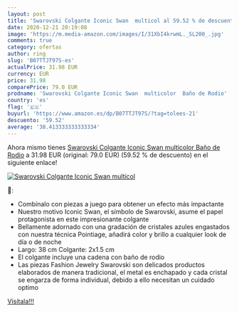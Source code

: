 ```yaml
---
layout: post
title: 'Swarovski Colgante Iconic Swan  multicol al 59.52 % de descuento'
date: 2020-12-21 20:19:08
image: 'https://m.media-amazon.com/images/I/31XbI4krwmL._SL200_.jpg'
comments: true
category: ofertas
author: ring
slug: 'B07TTJT97S-es'
actualPrice: 31.98 EUR
currency: EUR
price: 31.98
comparePrice: 79.0 EUR
prodname: 'Swarovski Colgante Iconic Swan  multicolor  Baño de Rodio'
country: 'es'
flag: '🇪🇸'
buyurl: 'https://www.amazon.es/dp/B07TTJT97S/?tag=tolees-21'
descuento: '59.52'
average: '38.413333333333334'
---
```


Ahora mismo tienes [Swarovski Colgante Iconic Swan  multicolor  Baño de Rodio](https://www.amazon.es/dp/B07TTJT97S/?tag=tolees-21) a 31.98 EUR (original: 79.0 EUR) (59.52 %  de descuento) en el siguiente enlace!

[![Swarovski Colgante Iconic Swan  multicol](https://m.media-amazon.com/images/I/31XbI4krwmL._SL200_.jpg)](https://www.amazon.es/dp/B07TTJT97S/?tag=tolees-21)

🔎:

- Combínalo con piezas a juego para obtener un efecto más impactante
- Nuestro motivo Iconic Swan, el símbolo de Swarovski, asume el papel protagonista en este impresionante colgante
- Bellamente adornado con una gradación de cristales azules engastados con nuestra técnica Pointiage, añadirá color y brillo a cualquier look de día o de noche
- Largo: 38 cm Colgante: 2x1.5 cm
- El colgante incluye una cadena con baño de rodio
- Las piezas Fashion Jewelry Swarovski son delicados productos elaborados de manera tradicional, el metal es enchapado y cada cristal se engarza de forma individual, debido a ello necesitan un cuidado optimo

[Visítala!!!](https://www.amazon.es/dp/B07TTJT97S/?tag=tolees-21)
